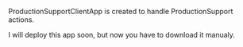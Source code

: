 ProductionSupportClientApp is created to handle ProductionSupport actions. 

I will deploy this app soon, but now you have to download it manualy. 
